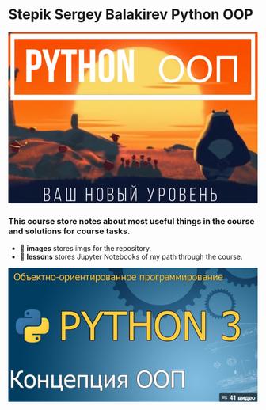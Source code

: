 # Stepik Sergey Balakirev Python OOP
![intro](/images/intro.png)
### This course store **notes** about most useful things in the course and **solutions** for course tasks.
- 📂 **images** stores imgs for the repository.
- 📂 **lessons** stores Jupyter Notebooks of my path through the course.

![playlist](/images/playlist.png)